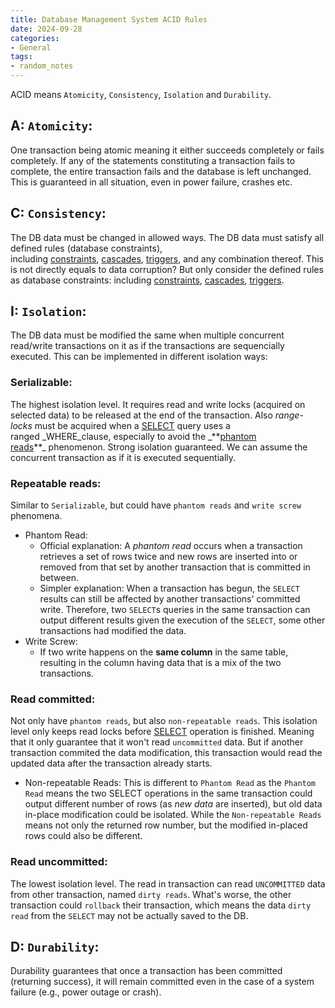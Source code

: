 ```yaml
---
title: Database Management System ACID Rules
date: 2024-09-28
categories:
- General
tags:
- random_notes
---
```


ACID means `Atomicity`, `Consistency`, `Isolation` and `Durability`. 

## A: `Atomicity`:
One transaction being atomic meaning it either succeeds completely or fails completely. If any of the statements constituting a transaction fails to complete, the entire transaction fails and the database is left unchanged. This is guaranteed in all situation, even in power failure, crashes etc. 

## C: `Consistency`:
The DB data must be changed in allowed ways. The DB data must satisfy all defined rules (database constraints), including [constraints](https://en.wikipedia.org/wiki/Integrity_constraints "Integrity constraints"), [cascades](https://en.wikipedia.org/wiki/Cascading_rollback "Cascading rollback"), [triggers](https://en.wikipedia.org/wiki/Database_trigger "Database trigger"), and any combination thereof. This is not directly equals to data corruption? But only consider the defined rules as database constraints:  including [constraints](https://en.wikipedia.org/wiki/Integrity_constraints "Integrity constraints"), [cascades](https://en.wikipedia.org/wiki/Cascading_rollback "Cascading rollback"), [triggers](https://en.wikipedia.org/wiki/Database_trigger "Database trigger"). 


## I: `Isolation`:
The DB data must be modified the same when multiple concurrent read/write transactions on it as if the transactions are sequencially executed. This can be implemented in different isolation ways:

### Serializable:
The highest isolation level. It requires read and write locks (acquired on selected data) to be released at the end of the transaction. Also _range-locks_ must be acquired when a [SELECT](https://en.wikipedia.org/wiki/Select_(SQL) "Select (SQL)") query uses a ranged _WHERE_clause, especially to avoid the _**[phantom reads](https://en.wikipedia.org/wiki/Isolation_(database_systems)#Phantom_reads)**_ phenomenon. Strong isolation guaranteed. We can assume the concurrent transaction as if it is executed sequentially. 

### Repeatable reads:
Similar to `Serializable`, but could have `phantom reads` and `write screw` phenomena. 

- Phantom Read:
	- Official explanation: A _phantom read_ occurs when a transaction retrieves a set of rows twice and new rows are inserted into or removed from that set by another transaction that is committed in between.
	- Simpler explanation: When a transaction has begun, the `SELECT` results can still be affected by another transactions' committed write. Therefore, two `SELECT`s queries in the same transaction can output different results given the execution of the `SELECT`, some other transactions had modified the data. 
- Write Screw:
	- If two write happens on the **same column** in the same table, resulting in the column having data that is a mix of the two transactions.


### Read committed:
Not only have `phantom reads`, but also `non-repeatable reads`. This isolation level only keeps read locks before [SELECT](https://en.wikipedia.org/wiki/Select_(SQL) "Select (SQL)") operation is finished. Meaning that it only guarantee that it won't read `uncommitted` data. But if another transaction commited the data modification, this transaction would read the updated data after the transaction already starts. 

- Non-repeatable Reads: This is different to `Phantom Read` as the `Phantom Read` means the two SELECT operations in the same transaction could output different number of rows (as *new data* are inserted), but old data in-place modification could be isolated. While the `Non-repeatable Reads` means not only the returned row number, but the modified in-placed rows could also be different. 

### Read uncommitted:
The lowest isolation level. The read in transaction can read `UNCOMMITTED` data from other transaction, named `dirty reads`. What's worse, the other transaction could `rollback` their transaction, which means the data `dirty read` from the `SELECT` may not be actually saved to the DB. 

## D: `Durability`:
Durability guarantees that once a transaction has been committed (returning success), it will remain committed even in the case of a system failure (e.g., power outage or crash).